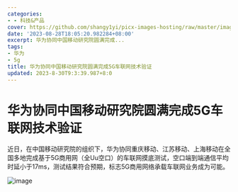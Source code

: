 ```yaml
---
categories:
- - 科技&产品
cover: https://github.com/shangy1yi/picx-images-hosting/raw/master/image.6mp2h54hb4g0.webp
date: '2023-08-28T18:05:20.982284+08:00'
excerpt: 华为协同中国移动研究院圆满完成...
tags:
- 华为
- 5g
title: 华为协同中国移动研究院圆满完成5G车联网技术验证
updated: 2023-8-30T9:3:39.987+8:0
---
```

# 华为协同中国移动研究院圆满完成5G车联网技术验证

近日，在中国移动研究院的组织下，华为协同重庆移动、江苏移动、上海移动在全国多地完成基于5G商用网（全Uu空口）的车联网摸底测试，空口端到端通信平均时延小于17ms，测试结果符合预期，标志5G商用网络承载车联网业务成为可能。

<img src="https://github.com/shangy1yi/picx-images-hosting/raw/master/image.6mp2h54hb4g0.webp" alt="image" />
